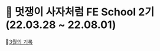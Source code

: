 # 🦁 멋쟁이 사자처럼 FE School 2기 (22.03.28 ~ 22.08.01)
🚩[3월의 기록](https://github.com/iRRPL-AR/FE-School-2/tree/main/March)
